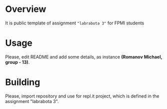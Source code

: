# Overview

It is public template of assignment `"labrabota 3"` for FPMI students

# Usage

Please, edit README and add some details, as instance **(Romanov Michael, group - 13)**.

# Building

Please, import repository and use for repl.it project, which is defined in the assignment "labrabota 3".
